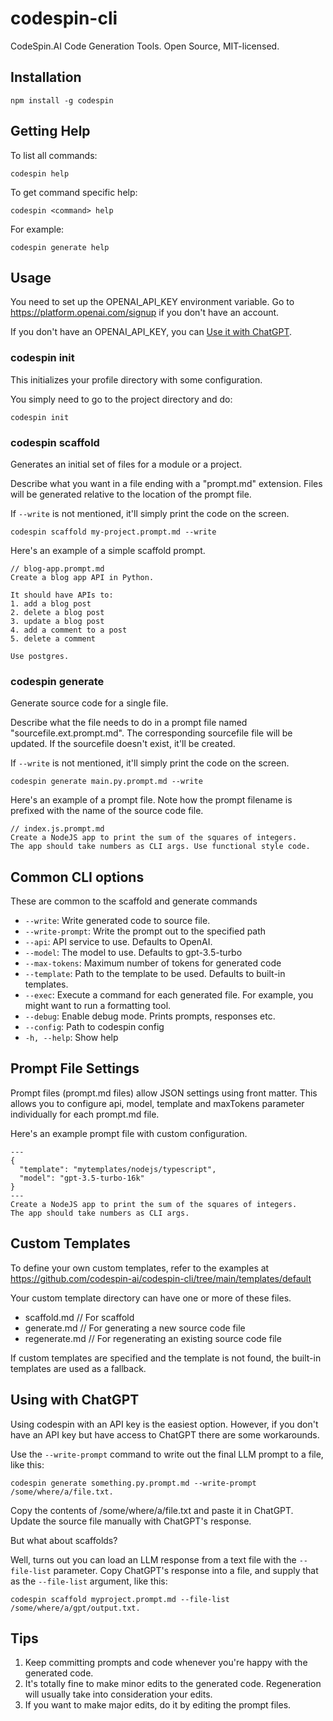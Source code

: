 # codespin-cli

CodeSpin.AI Code Generation Tools. Open Source, MIT-licensed.

## Installation

`npm install -g codespin`

## Getting Help

To list all commands:

`codespin help`

To get command specific help:

`codespin <command> help`

For example:

`codespin generate help`

## Usage

You need to set up the OPENAI_API_KEY environment variable. Go to https://platform.openai.com/signup if you don't have an account.

If you don't have an OPENAI_API_KEY, you can [Use it with ChatGPT](#using-with-chatgpt). 

### codespin init

This initializes your profile directory with some configuration.

You simply need to go to the project directory and do:

```
codespin init
```

### codespin scaffold

Generates an initial set of files for a module or a project.

Describe what you want in a file ending with a "prompt.md" extension.
Files will be generated relative to the location of the prompt file.

If `--write` is not mentioned, it'll simply print the code on the screen.

```
codespin scaffold my-project.prompt.md --write
```

Here's an example of a simple scaffold prompt.

```
// blog-app.prompt.md
Create a blog app API in Python.

It should have APIs to:
1. add a blog post
2. delete a blog post
3. update a blog post
4. add a comment to a post
5. delete a comment

Use postgres.
```

### codespin generate

Generate source code for a single file.

Describe what the file needs to do in a prompt file named "sourcefile.ext.prompt.md".
The corresponding sourcefile file will be updated. If the sourcefile doesn't exist, it'll be created.

If `--write` is not mentioned, it'll simply print the code on the screen.

```
codespin generate main.py.prompt.md --write
```

Here's an example of a prompt file. 
Note how the prompt filename is prefixed with the name of the source code file.

```
// index.js.prompt.md
Create a NodeJS app to print the sum of the squares of integers. 
The app should take numbers as CLI args. Use functional style code.
```


## Common CLI options

These are common to the scaffold and generate commands

- `--write`: Write generated code to source file.
- `--write-prompt`: Write the prompt out to the specified path
- `--api`: API service to use. Defaults to OpenAI.
- `--model`: The model to use. Defaults to gpt-3.5-turbo
- `--max-tokens`: Maximum number of tokens for generated code
- `--template`: Path to the template to be used. Defaults to built-in templates.
- `--exec`: Execute a command for each generated file. For example, you might want to run a formatting tool.
- `--debug`: Enable debug mode. Prints prompts, responses etc.
- `--config`: Path to codespin config
- `-h, --help`: Show help

## Prompt File Settings

Prompt files (prompt.md files) allow JSON settings using front matter.
This allows you to configure api, model, template and maxTokens parameter individually for each prompt.md file.

Here's an example prompt file with custom configuration.

```
---
{
  "template": "mytemplates/nodejs/typescript",
  "model": "gpt-3.5-turbo-16k"
}
---
Create a NodeJS app to print the sum of the squares of integers.
The app should take numbers as CLI args.
```

## Custom Templates

To define your own custom templates, refer to the examples at https://github.com/codespin-ai/codespin-cli/tree/main/templates/default

Your custom template directory can have one or more of these files.
- scaffold.md // For scaffold
- generate.md // For generating a new source code file
- regenerate.md // For regenerating an existing source code file

If custom templates are specified and the template is not found, the built-in templates are used as a fallback.

## Using with ChatGPT

Using codespin with an API key is the easiest option. However, if you don't have an API key but have access to ChatGPT there are some workarounds.

Use the `--write-prompt` command to write out the final LLM prompt to a file, like this:
```
codespin generate something.py.prompt.md --write-prompt /some/where/a/file.txt.
```

Copy the contents of /some/where/a/file.txt and paste it in ChatGPT. 
Update the source file manually with ChatGPT's response.

But what about scaffolds?

Well, turns out you can load an LLM response from a text file with the `--file-list` parameter.
Copy ChatGPT's response into a file, and supply that as the `--file-list` argument, like this:

```
codespin scaffold myproject.prompt.md --file-list /some/where/a/gpt/output.txt.
```

## Tips

1. Keep committing prompts and code whenever you're happy with the generated code.
2. It's totally fine to make minor edits to the generated code. Regeneration will usually take into consideration your edits.
3. If you want to make major edits, do it by editing the prompt files.
